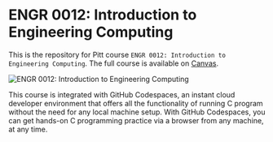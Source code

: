 # ENGR 0012: Introduction to Engineering Computing

This is the repository for Pitt course `ENGR 0012: Introduction to Engineering Computing`. The full course is available on [Canvas][canvas-course-url].

![ENGR 0012: Introduction to Engineering Computing][course-thumbnail-url]

This course is integrated with GitHub Codespaces, an instant cloud developer environment that offers all the functionality of running C program without the need for any local machine setup. With GitHub Codespaces, you can get hands-on C programming practice via a browser from any machine, at any time.

[canvas-course-url]: https://canvas.pitt.edu/courses/297533
[course-thumbnail-url]: https://i.ibb.co/1t5wK95p/matlab-c.jpg

